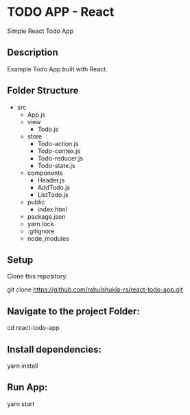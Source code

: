 # TODO APP - React
Simple React Todo App

## Description
Example Todo App built with React.

## Folder Structure
- src
    - App.js
    - view
        - Todo.js
    - store
        - Todo-action.js
        - Todo-contex.js
        - Todo-reducer.js
        - Todo-state.js
    - components
        - Header.js
        - AddTodo.js
        - ListTodo.js
    - public
        - index.html
    - package.json
    - yarn.lock
    - .gitignore
    - node_modules

## Setup
Clone this repository:

git clone https://github.com/rahulshukla-rs/react-todo-app.git

## Navigate to the project Folder:

cd react-todo-app

## Install dependencies:

yarn install

## Run App:

yarn start